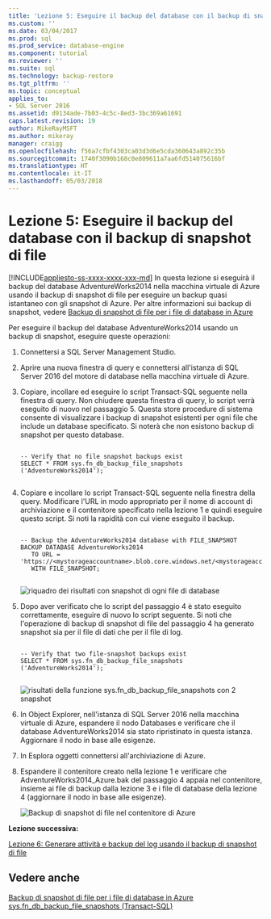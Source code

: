 ```yaml
---
title: 'Lezione 5: Eseguire il backup del database con il backup di snapshot di file | Microsoft Docs'
ms.custom: ''
ms.date: 03/04/2017
ms.prod: sql
ms.prod_service: database-engine
ms.component: tutorial
ms.reviewer: ''
ms.suite: sql
ms.technology: backup-restore
ms.tgt_pltfrm: ''
ms.topic: conceptual
applies_to:
- SQL Server 2016
ms.assetid: d9134ade-7b03-4c5c-8ed3-3bc369a61691
caps.latest.revision: 19
author: MikeRayMSFT
ms.author: mikeray
manager: craigg
ms.openlocfilehash: f56a7cfbf4303ca03d3d6e5cda360643a892c35b
ms.sourcegitcommit: 1740f3090b168c0e809611a7aa6fd514075616bf
ms.translationtype: HT
ms.contentlocale: it-IT
ms.lasthandoff: 05/03/2018
---
```

# <a name="lesson-5-backup-database-using-file-snapshot-backup"></a>Lezione 5: Eseguire il backup del database con il backup di snapshot di file
[!INCLUDE[appliesto-ss-xxxx-xxxx-xxx-md](../includes/appliesto-ss-xxxx-xxxx-xxx-md.md)]
In questa lezione si eseguirà il backup del database AdventureWorks2014 nella macchina virtuale di Azure usando il backup di snapshot di file per eseguire un backup quasi istantaneo con gli snapshot di Azure. Per altre informazioni sui backup di snapshot, vedere [Backup di snapshot di file per i file di database in Azure](../relational-databases/backup-restore/file-snapshot-backups-for-database-files-in-azure.md)  
  
Per eseguire il backup del database AdventureWorks2014 usando un backup di snapshot, eseguire queste operazioni:  
  
1.  Connettersi a SQL Server Management Studio.  
  
2.  Aprire una nuova finestra di query e connettersi all'istanza di SQL Server 2016 del motore di database nella macchina virtuale di Azure.  
  
3.  Copiare, incollare ed eseguire lo script Transact-SQL seguente nella finestra di query. Non chiudere questa finestra di query, lo script verrà eseguito di nuovo nel passaggio 5. Questa store procedure di sistema consente di visualizzare i backup di snapshot esistenti per ogni file che include un database specificato. Si noterà che non esistono backup di snapshot per questo database.  
  
    ```  
  
    -- Verify that no file snapshot backups exist  
    SELECT * FROM sys.fn_db_backup_file_snapshots ('AdventureWorks2014');  
  
    ```  
  
4.  Copiare e incollare lo script Transact-SQL seguente nella finestra della query. Modificare l'URL in modo appropriato per il nome di account di archiviazione e il contenitore specificato nella lezione 1 e quindi eseguire questo script. Si noti la rapidità con cui viene eseguito il backup.  
  
    ```  
  
    -- Backup the AdventureWorks2014 database with FILE_SNAPSHOT  
    BACKUP DATABASE AdventureWorks2014   
       TO URL = 'https://<mystorageaccountname>.blob.core.windows.net/<mystorageaccountcontainername>/AdventureWorks2014_Azure.bak'   
       WITH FILE_SNAPSHOT;  
  
    ```  
  
    ![riquadro dei risultati con snapshot di ogni file di database](../relational-databases/media/2a9320e0-067a-485a-8e0e-636660005e5c.JPG "riquadro dei risultati con snapshot di ogni file di database")  
  
5.  Dopo aver verificato che lo script del passaggio 4 è stato eseguito correttamente, eseguire di nuovo lo script seguente. Si noti che l'operazione di backup di snapshot di file del passaggio 4 ha generato snapshot sia per il file di dati che per il file di log.  
  
    ```  
  
    -- Verify that two file-snapshot backups exist  
    SELECT * FROM sys.fn_db_backup_file_snapshots ('AdventureWorks2014');  
  
    ```  
  
    ![risultati della funzione sys.fn_db_backup_file_snapshots con 2 snapshot](../relational-databases/media/fca1436e-9607-4432-97ee-f66ac2f2108d.JPG "risultati della funzione sys.fn_db_backup_file_snapshots con 2 snapshot")  
  
6.  In Object Explorer, nell'istanza di SQL Server 2016 nella macchina virtuale di Azure, espandere il nodo Databases e verificare che il database AdventureWorks2014 sia stato ripristinato in questa istanza. Aggiornare il nodo in base alle esigenze.  
  
7.  In Esplora oggetti connettersi all'archiviazione di Azure.  
  
8.  Espandere il contenitore creato nella lezione 1 e verificare che AdventureWorks2014_Azure.bak del passaggio 4 appaia nel contenitore, insieme ai file di backup dalla lezione 3 e i file di database della lezione 4 (aggiornare il nodo in base alle esigenze).  
  
    ![Backup di snapshot di file nel contenitore di Azure](../relational-databases/media/181bc970-4af7-4272-a9ae-4bef674f2e02.JPG "Backup di snapshot di file nel contenitore di Azure")  
  
**Lezione successiva:**  
  
[Lezione 6: Generare attività e backup del log usando il backup di snapshot di file](../relational-databases/lesson-6-generate-activity-and-backup-log-using-file-snapshot-backup.md)  
  
## <a name="see-also"></a>Vedere anche  
[Backup di snapshot di file per i file di database in Azure](../relational-databases/backup-restore/file-snapshot-backups-for-database-files-in-azure.md)  
[sys.fn_db_backup_file_snapshots &#40;Transact-SQL&#41;](../relational-databases/system-functions/sys-fn-db-backup-file-snapshots-transact-sql.md)  
  
  
  
